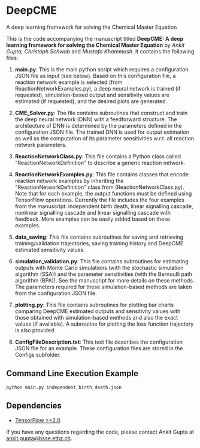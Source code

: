 # DeepCME
A deep learning framework for solving the Chemical Master Equation

This is the code accompanying the manuscript titled **DeepCME: A deep learning framework for solving the Chemical Master Equation** by *Ankit Gupta, Christoph Schwab* and *Mustafa Khammash*. It contains the following files:


1. **main.py**: This is the main python script which requires a configuration JSON file as input (see below). Based on this configuration file, a reaction network  example is selected (from ReactionNetworkExamples.py), a deep neural network is trained (if requested), simulation-based output and sensitivity values are estimated (if requested), and the desired plots are generated. 
  
2. **CME_Solver.py**: The file contains subroutines that construct and train the deep neural network (DNN) with a feedforward structure. The architecture of DNN is determined by the parameters defined in the configuration JSON file. The trained DNN is used for output estimation as well as the computation of its parameter sensitivities w.r.t. all reaction network parameters.

3. **ReactionNetworkClass.py**: This file contains a Python class called "ReactionNetworkDefinition" to describe a generic reaction network.

4. **ReactionNetworkExamples.py**: This file contains classes that encode reaction network examples by inheriting the "ReactionNetworkDefinition" class from (ReactionNetworkClass.py). Note that for each example, the output functions must be defined using TensorFlow operations. Currently the file includes the four examples from the manuscript: independent birth death, linear signalling cascade, nonlinear signalling cascade and linear signalling cascade with feedback. More examples can be easily added based on these examples.

5. **data_saving**: This file contains subroutines for saving and retrieving training/validation trajectories, saving training history and DeepCME estimated sensitivity values.

6. **simulation_validation.py**: This file contains subroutines for estimating outputs with Monte Carlo simulations (with the stochastic simulation algorithm (SSA)) and the parameter sensitivities (with the Bernoulli path algorithm (BPA)). See the manuscript for more details on these methods. The parameters required for these simulation-based methods are taken from the configuration JSON file. 

7. **plotting.py**: This file contains subroutines for plotting bar charts comparing DeepCME estimated outputs and sensitivity values with those obtained with simulation-based methods and also the exact values (if available). A subroutine for plotting the loss function trajectory is also provided. 

8. **ConfigFileDescription.txt**: This text file describes the configuration JSON file for an example. These configuration files are stored in the Configs subfolder. 

## Command Line Execution Example

```
python main.py independent_birth_death.json
```

## Dependencies

* [TensorFlow >=2.0](https://www.tensorflow.org/)



If you have any questions regarding the code, please contact Ankit Gupta at ankit.gupta@bsse.ethz.ch.
